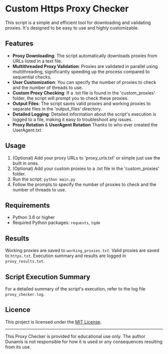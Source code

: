 # Custom Https Proxy Checker

This script is a simple and efficient tool for downloading and validating proxies. It's designed to be easy to use and highly customizable.

## Features

- **Proxy Downloading**: The script automatically downloads proxies from URLs listed in a text file.
- **Multithreaded Proxy Validation**: Proxies are validated in parallel using multithreading, significantly speeding up the process compared to sequential checks.
- **User Customization**: You can specify the number of proxies to check and the number of threads to use.
- **Custom Proxy Checking**: If a .txt file is found in the 'custom_proxies' folder, the script will prompt you to check these proxies.
- **Output Files**: The script saves valid proxies and working proxies to separate files in the 'output_files' directory.
- **Detailed Logging**: Detailed information about the script's execution is logged to a file, making it easy to troubleshoot any issues.
- **Proxy Rotation** & **UserAgent Rotation** Thanks to who ever created the UserAgent.txt 

## Usage

1. (Optional) Add your proxy URLs to 'proxy_urls.txt' or simple just use the built in ones.
2. (Optional) Add your custom proxies to a .txt file in the 'custom_proxies' folder.
3. Run the script: `python main.py`
4. Follow the prompts to specify the number of proxies to check and the number of threads to use.

## Requirements

- Python 3.6 or higher
- Required Python packages: `requests`, `tqdm`

## Results
Working proxies are saved to `working_proxies.txt`.
Valid proxies are saved to `https.txt`.
Execution summary and results are logged in `proxy_results.txt`.

## Script Execution Summary
For a detailed summary of the script's execution, refer to the log file `proxy_checker.log`.

## Licence
This project is licensed under the [MIT License](LICENSE).

---

This Proxy Checker is provided for educational use only. The author Dunamis is not responsible for how it is used or any consequences resulting from its use.

